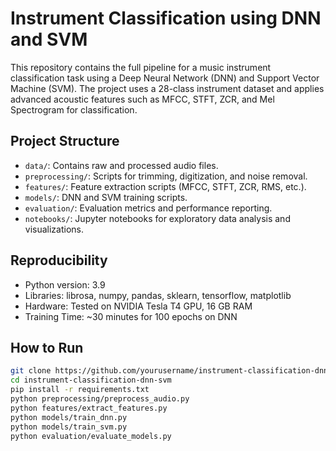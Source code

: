 
# Instrument Classification using DNN and SVM

This repository contains the full pipeline for a music instrument classification task using a Deep Neural Network (DNN) and Support Vector Machine (SVM). The project uses a 28-class instrument dataset and applies advanced acoustic features such as MFCC, STFT, ZCR, and Mel Spectrogram for classification.

## Project Structure

- `data/`: Contains raw and processed audio files.
- `preprocessing/`: Scripts for trimming, digitization, and noise removal.
- `features/`: Feature extraction scripts (MFCC, STFT, ZCR, RMS, etc.).
- `models/`: DNN and SVM training scripts.
- `evaluation/`: Evaluation metrics and performance reporting.
- `notebooks/`: Jupyter notebooks for exploratory data analysis and visualizations.

## Reproducibility

- Python version: 3.9
- Libraries: librosa, numpy, pandas, sklearn, tensorflow, matplotlib
- Hardware: Tested on NVIDIA Tesla T4 GPU, 16 GB RAM
- Training Time: ~30 minutes for 100 epochs on DNN

## How to Run

```bash
git clone https://github.com/yourusername/instrument-classification-dnn-svm.git
cd instrument-classification-dnn-svm
pip install -r requirements.txt
python preprocessing/preprocess_audio.py
python features/extract_features.py
python models/train_dnn.py
python models/train_svm.py
python evaluation/evaluate_models.py
```

